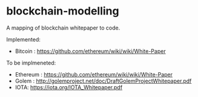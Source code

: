 # blockchain-modelling
A mapping of blockchain whitepaper to code.

Implemented:
- Bitcoin : https://github.com/ethereum/wiki/wiki/White-Paper

To be implmeneted:
- Ethereum : https://github.com/ethereum/wiki/wiki/White-Paper
- Golem : http://golemproject.net/doc/DraftGolemProjectWhitepaper.pdf
- IOTA: https://iota.org/IOTA_Whitepaper.pdf



